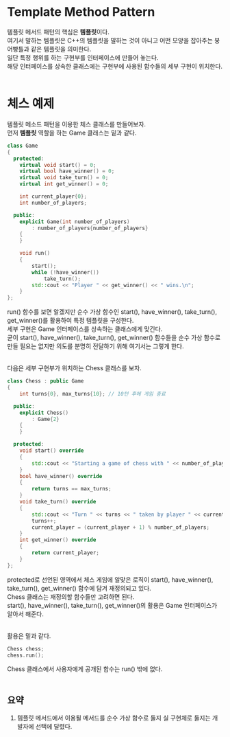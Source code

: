 # Template Method Pattern  

템플릿 메서드 패턴의 핵심은 **템플릿**이다.  
여기서 말하는 템플릿은 C++의 템플릿을 말하는 것이 아니고 어떤 모양을 잡아주는 붕어빵틀과 같은 템플릿을 의미한다.  
일단 특정 행위를 하는 구현부를 인터페이스에 만들어 놓는다.  
해당 인터페이스를 상속한 클래스에는 구현부에 사용된 함수들의 세부 구현이 위치한다.  
&nbsp;  

# 체스 예제  

템플릿 메소드 패턴을 이용한 체스 클래스를 만들어보자.  
먼저 **템플릿** 역할을 하는 Game 클래스는 밑과 같다.  
```c++
class Game
{
  protected:
    virtual void start() = 0;
    virtual bool have_winner() = 0;
    virtual void take_turn() = 0;
    virtual int get_winner() = 0;

    int current_player{0};
    int number_of_players;

  public:
    explicit Game(int number_of_players)
        : number_of_players{number_of_players}
    {
    }

    void run()
    {
        start();
        while (!have_winner())
            take_turn();
        std::cout << "Player " << get_winner() << " wins.\n";
    }
};
```
run() 함수를 보면 알겠지만 순수 가상 함수인 start(), have_winner(), take_turn(), get_winner()를 활용하여 특정 템플릿을 구성한다.  
세부 구현은 Game 인터페이스를 상속하는 클래스에게 맞긴다.  
굳이 start(), have_winner(), take_turn(), get_winner() 함수들을 순수 가상 함수로 만들 필요는 없지만 의도를 분명히 전달하기 위해 여기서는 그렇게 한다.  
&nbsp;  

다음은 세부 구현부가 위치하는 Chess 클래스를 보자.  
```c++
class Chess : public Game
{
    int turns{0}, max_turns{10}; // 10턴 후에 게임 종료

  public:
    explicit Chess()
        : Game{2}
    {
    }

  protected:
    void start() override
    {
        std::cout << "Starting a game of chess with " << number_of_players << " players\n";
    }
    bool have_winner() override
    {
        return turns == max_turns;
    }
    void take_turn() override
    {
        std::cout << "Turn " << turns << " taken by player " << current_player << "\n";
        turns++;
        current_player = (current_player + 1) % number_of_players;
    }
    int get_winner() override
    {
        return current_player;
    }
};
```
protected로 선언된 영역에서 체스 게임에 알맞은 로직이 start(), have_winner(), take_turn(), get_winner() 함수에 담겨 재정의되고 있다.   
Chess 클래스는 재정의할 함수들만 고려하면 된다.  
start(), have_winner(), take_turn(), get_winner()의 활용은 Game 인터페이스가 알아서 해준다.  
&nbsp;  

활용은 밑과 같다.  
```c++
Chess chess;
chess.run();
```
Chess 클래스에서 사용자에게 공개된 함수는 run() 밖에 없다.  
&nbsp;  

## 요약  

1. 템플릿 메서드에서 이용될 메서드를 순수 가상 함수로 둘지 실 구현체로 둘지는 개발자에 선택에 달렸다.  